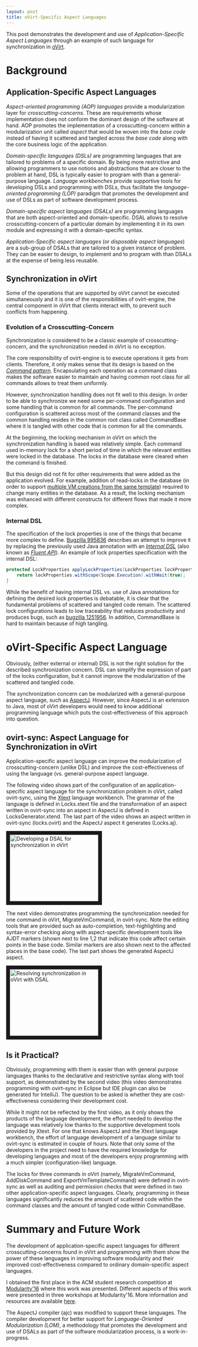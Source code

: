 ```yaml
---
layout: post
title: oVirt-Specific Aspect Languages
---
```


This post demonstrates the development and use of *Application-Specific Aspect Languages* through an example of such language for synchronization in [oVirt](/about/#ovirt).  

# Background

## Application-Specific Aspect Languages
*Aspect-oriented programming (AOP) languages* provide a modularization layer for *crosscutting-concerns*. These are requirements whose implementation does not conform the dominant design of the software at hand. AOP promotes the implementation of a crosscutting-concern within a modularization unit called *aspect* that would be woven into the *base code* instead of having it scattered and tangled across the *base code* along with the core business logic of the application.  

*Domain-specific languages (DSLs)* are programming languages that are tailored to problems of a specific domain. By being more restrictive and allowing programmers to use notions and abstractions that are closer to the problem at hand, DSL is typically easier to program with than a general-purpose language. *Language workbenches* provide supportive tools for developing DSLs and programming with DSLs, thus facilitate the *language-oriented programming (LOP)* paradigm that promotes the development and use of DSLs as part of software development process.

*Domain-specific aspect languages (DSALs)* are programming languages that are both aspect-oriented and domain-specific. DSAL allows to resolve crosscutting-concern of a particular domain by implementing it in its own module and expressing it with a domain-specific syntax.  

*Application-Specific aspect languages* (or *disposable aspect languages*) are a sub-group of DSALs that are tailored to a given instance of problem. They can be easier to design, to implement and to program with than DSALs at the expense of being less reusable.

## Synchronization in oVirt
Some of the operations that are supported by oVirt cannot be executed simultaneously and it is one of the responsibilities of ovirt-engine, the central component in oVirt that clients interact with, to prevent such conflicts from happening.

### Evolution of a Crosscutting-Concern
Synchronization is considered to be a classic example of crosscutting-concern, and the synchronization needed in oVirt is no exception.  

The core responsibility of ovirt-engine is to execute operations it gets from clients. Therefore, it only makes sense that its design is based on the *[Command pattern](https://en.wikipedia.org/wiki/Command_pattern)*. Encapsulating each operation as a command class makes the software easier to maintain and having common root class for all commands allows to treat them uniformly.  

However, synchronization handling does not fit well to this design. In order to be able to synchronize we need some per-command configuration and some handling that is common for all commands. The per-command configuration is scattered across most of the command classes and the common handling resides in the common root class called CommandBase where it is tangled with other code that is common for all the commands.  

At the beginning, the locking mechanism in oVirt on which the synchronization handling is based was relatively simple. Each command used in-memory lock for a short period of time in which the relevant entities were locked in the database. The locks in the database were cleared when the command is finished.  

But this design did not fit for other requirements that were added as the application evolved. For example, addition of read-locks in the database (in order to support [multiple VM creations from the same template](https://bugzilla.redhat.com/show_bug.cgi?id=815642)) required to change many entities in the database. As a result, the locking mechanism was enhanced with different constructs for different flows that made it more complex.  

### Internal DSL
The specification of the lock properties is one of the things that became more complex to define. [Bugzilla 995836](https://bugzilla.redhat.com/show_bug.cgi?id=995836) describes an attempt to improve it by replacing the previously used Java annotation with an *[Internal DSL](http://martinfowler.com/books/dsl.html)* (also known as *[Fluent API](https://en.wikipedia.org/wiki/Fluent_interface)*). An example of lock properties specification with the internal DSL:

```java
protected LockProperties applyLockProperties(LockProperties lockProperties) {
    return lockProperties.withScope(Scope.Execution).withWait(true);
}
```

While the benefit of having internal DSL vs. use of Java annotations for defining the desired lock properties is debatable, it is clear that the fundamental problems of scattered and tangled code remain. The scattered lock configurations leads to low traceability that reduces productivity and produces bugs, such as [bugzilla 1251956](https://bugzilla.redhat.com/show_bug.cgi?id=1251956). In addition, CommandBase is hard to maintain because of high tangling.

# oVirt-Specific Aspect Language
Obviously, (either external or internal) DSL is not the right solution for the described synchronization concern. DSL can simplify the expression of part of the locks configuration, but it cannot improve the modularization of the scattered and tangled code.  

The synchronization concern can be modularized with a general-purpose aspect language, such as [AspectJ](https://eclipse.org/aspectj). However, since AspectJ is an extension to Java, most of oVirt developers would need to know additional programming language which puts the cost-effectiveness of this approach into question.  

## ovirt-sync: Aspect Language for Synchronization in oVirt
Application-specific aspect language can improve the modularization of crosscutting-concern (unlike DSL) and improve the cost-effectiveness of using the language (vs. general-purpose aspect language.  

The following video shows part of the configuration of an application-specific aspect language for the synchronization problem in oVirt, called ovirt-sync, using the [Xtext](https://eclipse.org/Xtext) language workbench. The grammar of the language is defined in Locks.xtext file and the transformation of an aspect written in ovirt-sync into an aspect in AspectJ is defined in LocksGenerator.xtend. The last part of the video shows an aspect written in ovirt-sync (locks.ovirt) and the AspectJ aspect it generates (Locks.aj).  

<a href="http://www.youtube.com/watch?feature=player_embedded&v=uj80yWutQak" target="_blank"><img src="http://img.youtube.com/vi/uj80yWutQak/0.jpg" alt="Developing a DSAL for synchronization in oVirt" width="240" height="180" border="10" /></a>

The next video demonstrates programming the synchronization needed for one command in oVirt, MigrateVmCommand, in ovirt-sync. Note the editing tools that are provided such as auto-completion, text-highlighting and syntax-error checking along with aspect-specific development tools like AJDT markers (shown next to line 1,2 that indicate this code affect certain points in the base code. Similar markers are also shown next to the affected places in the base code). The last part shows the generated AspectJ aspect.  

<a href="http://www.youtube.com/watch?feature=player_embedded&v=PTy9rYDQSo4" target="_blank"><img src="http://img.youtube.com/vi/PTy9rYDQSo4/0.jpg" alt="Resolving synchronization in oVirt with DSAL" width="240" height="180" border="10" /></a>

## Is it Practical?
Obviously, programming with them is easier than with general purpose languages thanks to the declarative and restrictive syntax along with tool support, as demonstrated by the second video (this video demonstrates programming with ovirt-sync in Eclipse but IDE plugin can also be generated for IntelliJ). The question to be asked is whether they are cost-effectiveness considering their development cost.

While it might not be reflected by the first video, as it only shows the products of the language development, the effort needed to develop the language was relatively low thanks to the supportive development tools provided by Xtext. For one that knows AspectJ and the Xtext language workbench, the effort of language development of a language similar to ovirt-sync is estimated in couple of hours. Note that only some of the developers in the project need to have the required knowledge for developing languages and most of the developers enjoy programming with a much simpler (configuration-like) language.

The locks for three commands in oVirt (namely, MigrateVmCommand, AddDiskCommand and ExportVmTemplateCommand) were defined in ovirt-sync as well as auditing and permission checks that were defined in two other application-specific aspect languages. Clearly, programming in these languages significantly reduces the amount of scattered code within the command classes and the amount of tangled code within CommandBase.

# Summary and Future Work
The development of application-specific aspect languages for different crosscutting-concerns found in oVirt and programming with them show the power of these languages in improving software modularity and their improved cost-effectiveness compared to ordinary domain-specific aspect languages.  

I obtained the first place in the ACM student research competition at [Modularity'16](http://2016.modularity.info/) where this work was presented. Different aspects of this work were presented in three workshops at Modularity'16. More information and resources are available [here](/about#presentations).    

The AspectJ compiler (ajc) was modified to support these languages. The compiler development for better support for *Language-Oriented Modularization (LOM)*, a methodology that promotes the development and use of DSALs as part of the software modularization process, is a work-in-progress.
